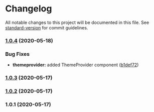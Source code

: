 # Changelog

All notable changes to this project will be documented in this file. See [standard-version](https://github.com/conventional-changelog/standard-version) for commit guidelines.

### [1.0.4](https://github.com/wolframdeus/vkma-ui/compare/v1.0.3...v1.0.4) (2020-05-18)


### Bug Fixes

* **themeprovider:** added ThemeProvider component ([b1def72](https://github.com/wolframdeus/vkma-ui/commit/b1def72bc1f9b9e99e6b3133e236578f109a2ecb))

### [1.0.3](https://github.com/wolframdeus/vkma-ui/compare/v1.0.1...v1.0.3) (2020-05-17)

### [1.0.2](https://github.com/wolframdeus/vkma-ui/compare/v1.0.1...v1.0.2) (2020-05-17)

### 1.0.1 (2020-05-17)
